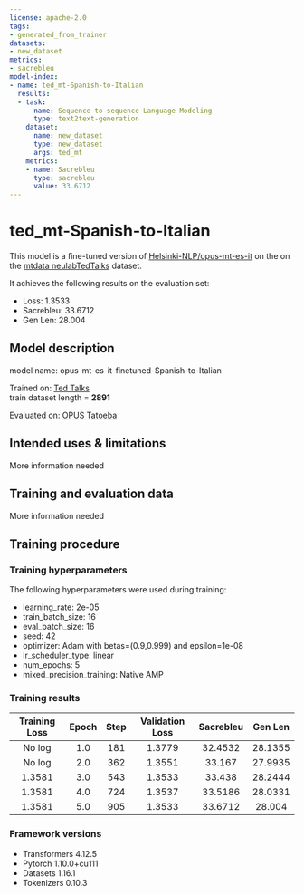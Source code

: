 ```yaml
---
license: apache-2.0
tags:
- generated_from_trainer
datasets:
- new_dataset
metrics:
- sacrebleu
model-index:
- name: ted_mt-Spanish-to-Italian
  results:
  - task:
      name: Sequence-to-sequence Language Modeling
      type: text2text-generation
    dataset:
      name: new_dataset
      type: new_dataset
      args: ted_mt
    metrics:
    - name: Sacrebleu
      type: sacrebleu
      value: 33.6712
---
```


<!-- This model card has been generated automatically according to the information the Trainer had access to. You
should probably proofread and complete it, then remove this comment. -->

# ted_mt-Spanish-to-Italian

This model is a fine-tuned version of [Helsinki-NLP/opus-mt-es-it](https://huggingface.co/Helsinki-NLP/opus-mt-es-it) on the on the [mtdata neulabTedTalks](https://aclanthology.org/2021.acl-demo.37/) dataset.

It achieves the following results on the evaluation set:
- Loss: 1.3533
- Sacrebleu: 33.6712
- Gen Len: 28.004

## Model description

model name: opus-mt-es-it-finetuned-Spanish-to-Italian

Trained on: [Ted Talks](https://huggingface.co/datasets/frtna/ted_mt) 
<br>
train dataset length = **2891** 


Evaluated on: [OPUS Tatoeba](https://github.com/Helsinki-NLP/Tatoeba-Challenge/blob/master/README-v2020-07-28.md)

## Intended uses & limitations

More information needed

## Training and evaluation data

More information needed

## Training procedure

### Training hyperparameters

The following hyperparameters were used during training:
- learning_rate: 2e-05
- train_batch_size: 16
- eval_batch_size: 16
- seed: 42
- optimizer: Adam with betas=(0.9,0.999) and epsilon=1e-08
- lr_scheduler_type: linear
- num_epochs: 5
- mixed_precision_training: Native AMP

### Training results

| Training Loss | Epoch | Step | Validation Loss | Sacrebleu | Gen Len |
|:-------------:|:-----:|:----:|:---------------:|:---------:|:-------:|
| No log        | 1.0   | 181  | 1.3779          | 32.4532   | 28.1355 |
| No log        | 2.0   | 362  | 1.3551          | 33.167    | 27.9935 |
| 1.3581        | 3.0   | 543  | 1.3533          | 33.438    | 28.2444 |
| 1.3581        | 4.0   | 724  | 1.3537          | 33.5186   | 28.0331 |
| 1.3581        | 5.0   | 905  | 1.3533          | 33.6712   | 28.004  |


### Framework versions

- Transformers 4.12.5
- Pytorch 1.10.0+cu111
- Datasets 1.16.1
- Tokenizers 0.10.3
